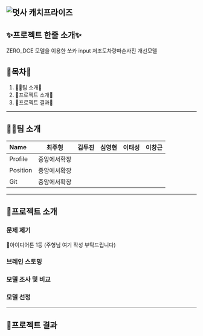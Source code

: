 ![멋사 캐치프라이즈](https://user-images.githubusercontent.com/66891085/148351155-642ec56e-4843-4e85-8f37-a5c973e55eb8.png)
--------------------------------------------------------------------------
## ✨프로젝트 한줄 소개✨

ZERO_DCE 모델을 이용한 쏘카 input 저조도차량파손사진 개선모델

## 🎁목차🎁

1. 🤽‍♂️팀 소개🤽‍
2. 🍕프로젝트 소개🍕
3. 🎉프로젝트 결과🎉

--------------------------------------------------------------------------
## 🤽‍♂️팀 소개

|Name|최주형|김두진|심영현|이태성|이창근|
|:---|:---:|---:|---:|---:|---:|
|Profile|중앙에서확장||
|Position|중앙에서확장||
|Git|중앙에서확장||

--------------------------------------------------------------------------
## 🍕프로젝트 소개

### 문제 제기

🥇아이디어톤 1등
(주형님 여기 작성 부탁드립니다)

### 브레인 스토밍

### 모델 조사 및 비교

### 모델 선정

--------------------------------------------------------------------------
## 🎉프로젝트 결과

